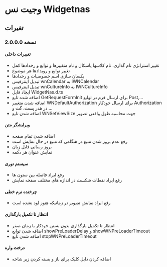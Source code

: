 # وجیت نس Widgetnas

## تغیرات
### نسخه 2.0.0.0
#### تغییرات داخلی
- تغییر استراتژی نام گذاری، نام کلاسها پاسکال و نام متغییرها و توابع و رخدادها کمل
- تغییر توابع و رویدادها هر موضوع
- یکسان سازی اسم خصوصیات و رخدادها
- تبدیل اینترفیس wnCalendar به IWNCalendar
- تبدیل اینترفیس wnCultureInfo به IWNCultureInfo 
- ایجاد فایل WidgetNas.d.ts
- اضافه شده تابع GetRequestFormInit برای ارسال فرم در توابع Post,...
- اضافه شدن متغییر WNDefaultAuthorization برای ارسال خودکار Authorization در هدر پست، گت و ...
- اضافه شدن تابع WNSetViewSize جهت محاسبه طول واقعی تصویر

#### ویرایشگر متن
- اضافه شدن تمام صفحه
- رفع عدم بروز شدن منبع در هنگامی که منبع در حال نمایش است
- بروز رسانی فایل زبان
- نمایش عنوان هر دکمه

#### سیستم توری
- رفع ایراد فاصله بین ستون ها
- رفع ایراد نقطات شکست در اندازه های مختلف صفحه نمایش

#### چرخنده نرم خطی
- رفع ایراد نمایش تصویر در زمانیکه هنوز لود نشده است

#### انتظار تا تکمیل بارگذاری
- انتظار تا تکمیل بارگذاری بدون بستن خودکار با زمان صفر
- اضافه شدن توابع showPreLoaderDelay و showWNPreLoaderTimeout
- اضافه شدن تابع stopWNPreLoaderTimeout
#### درخت واره
- اضافه کردن دابل کلیک برای باز و بسته کردن زیر شاخه
